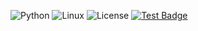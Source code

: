 ![Python](https://img.shields.io/badge/Python-3776AB?style=for-the-badge&logo=python&logoColor=white)
![Linux](https://img.shields.io/badge/Linux-FCC624?style=for-the-badge&logo=linux&logoColor=black)
![License](https://img.shields.io/badge/License-MIT-blue.svg)
[![Test Badge](https://github.com/CSC510-Fall2024-MBS/HW1/actions/workflows/python-package.yml/badge.svg)](https://github.com/CSC510-Fall2024-MBS/HW1/actions/workflows/python-package.yml)
